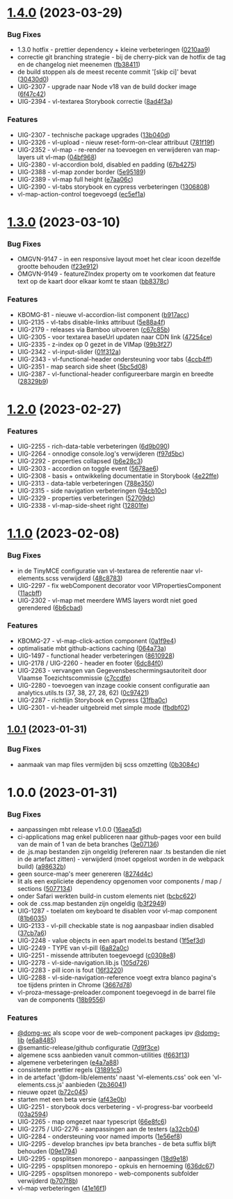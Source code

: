 # [1.4.0](https://github.com/milieuinfo/uigov-web-components/compare/v1.3.0...v1.4.0) (2023-03-29)


### Bug Fixes

* 1.3.0 hotfix - prettier dependency + kleine verbeteringen ([0210aa9](https://github.com/milieuinfo/uigov-web-components/commit/0210aa9618353c33ebf983df9e37696f783984d4))
* correctie git branching strategie - bij de cherry-pick van de hotfix de tag en de changelog niet meenemen ([fb38411](https://github.com/milieuinfo/uigov-web-components/commit/fb384117d54ee83e30ca419f5193c68d2c06bba8))
* de build stoppen als de meest recente commit '[skip ci]' bevat ([30430d0](https://github.com/milieuinfo/uigov-web-components/commit/30430d06492814b44dde8fdb64fd830a0e8f7ed6))
* UIG-2307 - upgrade naar Node v18 van de build docker image ([6f47c42](https://github.com/milieuinfo/uigov-web-components/commit/6f47c429c3aff4dcda2f6e66cabf3b3ec94cf277))
* UIG-2394 - vl-textarea Storybook correctie ([8ad4f3a](https://github.com/milieuinfo/uigov-web-components/commit/8ad4f3a39094e79fd4a4ffb7cc42b9e9133e552d))


### Features

* UIG-2307 - technische package upgrades ([13b040d](https://github.com/milieuinfo/uigov-web-components/commit/13b040d95e810c2b35aa067192a4d17311032ba8))
* UIG-2326 - vl-upload - nieuw reset-form-on-clear attribuut ([781f19f](https://github.com/milieuinfo/uigov-web-components/commit/781f19f8d1f94b75591dffe336e86d592d440d37))
* UIG-2352 - vl-map - re-render na toevoegen en verwijderen van map-layers uit vl-map ([04bf968](https://github.com/milieuinfo/uigov-web-components/commit/04bf96879fba53ecb7014eedca264f7514c0637a))
* UIG-2380 - vl-accordion bold, disabled en padding ([67b4275](https://github.com/milieuinfo/uigov-web-components/commit/67b42754ea817c132614371d9b25e44993d06ec9))
* UIG-2388 - vl-map zonder border ([5e95189](https://github.com/milieuinfo/uigov-web-components/commit/5e95189202a2f17d2a081585bf068837478969ab))
* UIG-2389 - vl-map full height ([e7aa06c](https://github.com/milieuinfo/uigov-web-components/commit/e7aa06c9aaed618f3aba56f730b033bbfaa07e76))
* UIG-2390 - vl-tabs storybook en cypress verbeteringen ([1306808](https://github.com/milieuinfo/uigov-web-components/commit/130680827e19988ce952d12b491790ec43c9f74d))
* vl-map-action-control toegevoegd ([ec5ef1a](https://github.com/milieuinfo/uigov-web-components/commit/ec5ef1afcc95afc633b1a821f68b2d3ff27aaee1))

# [1.3.0](https://github.com/milieuinfo/uigov-web-components/compare/v1.2.0...v1.3.0) (2023-03-10)


### Bug Fixes

* OMGVN-9147 - in een responsive layout moet het clear icoon dezelfde grootte behouden ([f23e912](https://github.com/milieuinfo/uigov-web-components/commit/f23e91257d7f441788f30666a2b339fd14157145))
* OMGVN-9149 - featureZIndex property om te voorkomen dat feature text op de kaart door elkaar komt te staan ([bb8378c](https://github.com/milieuinfo/uigov-web-components/commit/bb8378cdd1430930ffacc956ee67074c90c0d1d0))


### Features

* KBOMG-81 - nieuwe vl-accordion-list component ([b917acc](https://github.com/milieuinfo/uigov-web-components/commit/b917acc7c190941ebf53c1ef382406eaf25fc1d4))
* UIG-2135 - vl-tabs disable-links attribuut ([5e88a4f](https://github.com/milieuinfo/uigov-web-components/commit/5e88a4f182c46740f6e2304ba3bb8550aeb9ebf1))
* UIG-2179 - releases via Bamboo uitvoeren ([c67c85b](https://github.com/milieuinfo/uigov-web-components/commit/c67c85bd436d38b80196c4d4b97f2f8add17e863))
* UIG-2305 - voor textarea baseUrl updaten naar CDN link ([47254ce](https://github.com/milieuinfo/uigov-web-components/commit/47254ce6e69347390365d15fbea9b1151164f228))
* UIG-2335 - z-index op 0 gezet in de VlMap ([99b3f27](https://github.com/milieuinfo/uigov-web-components/commit/99b3f27c03bcf6cf5742596cbbfe2a0d88514f53))
* UIG-2342 - vl-input-slider ([01f312a](https://github.com/milieuinfo/uigov-web-components/commit/01f312a1c3f5b642a724f5d522fe90f887af50f6))
* UIG-2343 - vl-functional-header ondersteuning voor tabs ([4ccb4ff](https://github.com/milieuinfo/uigov-web-components/commit/4ccb4ff1229b862891cf7ba70333e4679387fc2f))
* UIG-2351 - map search side sheet ([5bc5d08](https://github.com/milieuinfo/uigov-web-components/commit/5bc5d08c922cec8720025b96d9ad08c97c8103e4))
* UIG-2387 - vl-functional-header configureerbare margin en breedte ([28329b9](https://github.com/milieuinfo/uigov-web-components/commit/28329b9508bc9b41e5189e893d1420b855bea70f))

# [1.2.0](https://github.com/milieuinfo/uigov-web-components/compare/v1.1.0...v1.2.0) (2023-02-27)


### Features

* UIG-2255 - rich-data-table verbeteringen ([6d9b090](https://github.com/milieuinfo/uigov-web-components/commit/6d9b090ce9fa6962d71404ee09955d55032ee40f))
* UIG-2264 - onnodige console.log's verwijderen ([f97d5bc](https://github.com/milieuinfo/uigov-web-components/commit/f97d5bcc4e8efebd2d062b2dcc93435a480f5dc9))
* UIG-2292 - properties collapsed ([b6e28c3](https://github.com/milieuinfo/uigov-web-components/commit/b6e28c3125ee3f7b6efe1a54712a384ece938a58))
* UIG-2303 - accordion on toggle event ([5678ae6](https://github.com/milieuinfo/uigov-web-components/commit/5678ae6c95ee0a5240aab442dfc59726e31bbeef))
* UIG-2308 - basis + ontwikkeling documentatie in Storybook ([4e22ffe](https://github.com/milieuinfo/uigov-web-components/commit/4e22ffeb1f6de6cb4f5027ee22a01752772bb9b2))
* UIG-2313 - data-table verbeteringen ([788e350](https://github.com/milieuinfo/uigov-web-components/commit/788e35078387f5910086c1e348dfe8298df89577))
* UIG-2315 - side navigation verbeteringen ([94cb10c](https://github.com/milieuinfo/uigov-web-components/commit/94cb10c4bdf710028b78d7e972177e939ac33d35))
* UIG-2329 - properties verbeteringen ([52709dc](https://github.com/milieuinfo/uigov-web-components/commit/52709dc870586b25b105ab2a85103ceb141847fb))
* UIG-2338 - vl-map-side-sheet right ([12801fe](https://github.com/milieuinfo/uigov-web-components/commit/12801feef5a87ff716a282b47e7cf8fc5f550fae))

# [1.1.0](https://github.com/milieuinfo/uigov-web-components/compare/v1.0.1...v1.1.0) (2023-02-08)


### Bug Fixes

* in de TinyMCE configuratie van vl-textarea de referentie naar vl-elements.scss verwijderd ([48c8783](https://github.com/milieuinfo/uigov-web-components/commit/48c8783aa541a3c4ebd9ab176cf4b31883f240d2))
* UIG-2297 - fix webComponent decorator voor VlPropertiesComponent ([11acbff](https://github.com/milieuinfo/uigov-web-components/commit/11acbffdd3d54c7d34c998087ba136d379f0cffa))
* UIG-2302 - vl-map met meerdere WMS layers wordt niet goed gerendered ([6b6cbad](https://github.com/milieuinfo/uigov-web-components/commit/6b6cbadee0f5c9423f92f705bedf218254668e1e))


### Features

* KBOMG-27 - vl-map-click-action component ([0a1f9e4](https://github.com/milieuinfo/uigov-web-components/commit/0a1f9e4e09f8b6cfd758424a11c2327c92c91725))
* optimalisatie mbt github-actions caching ([064a73a](https://github.com/milieuinfo/uigov-web-components/commit/064a73a047e4a9d77e8eed9276e5c041374e60c7))
* UIG-1497 - functional header verbeteringen ([8610928](https://github.com/milieuinfo/uigov-web-components/commit/861092844105cff96cd918f14a51c62560f9e928))
* UIG-2178 / UIG-2260 - header en footer ([6dc84f0](https://github.com/milieuinfo/uigov-web-components/commit/6dc84f0778fa78459d0fff55006f9bdff4709695))
* UIG-2263 - vervangen van Gegevensbeschermingsautoriteit door Vlaamse Toezichtscommissie ([c7ccdfe](https://github.com/milieuinfo/uigov-web-components/commit/c7ccdfe8a0ce7f5397c4a5de8dcb3eadf2c90190))
* UIG-2280 - toevoegen van inzage cookie consent configuratie aan analytics.utils.ts (37, 38, 27, 28, 62) ([0c97421](https://github.com/milieuinfo/uigov-web-components/commit/0c9742180bbbfc5ce02f192be224b6aeb57ebefb))
* UIG-2287 - richtlijn Storybook en Cypress  ([31fba0c](https://github.com/milieuinfo/uigov-web-components/commit/31fba0c7ac638748c2a97c429640d78dbe21de5c))
* UIG-2301 - vl-header uitgebreid met simple mode ([fbdbf02](https://github.com/milieuinfo/uigov-web-components/commit/fbdbf02905e3392581c5840a95add2b65cd7f48c))

## [1.0.1](https://github.com/milieuinfo/uigov-web-components/compare/v1.0.0...v1.0.1) (2023-01-31)


### Bug Fixes

* aanmaak van map files vermijden bij scss omzetting ([0b3084c](https://github.com/milieuinfo/uigov-web-components/commit/0b3084c99c171e910604cfa78736d7e2747c6beb))

# 1.0.0 (2023-01-31)


### Bug Fixes

* aanpassingen mbt release v1.0.0 ([16aea5d](https://github.com/milieuinfo/uigov-web-components/commit/16aea5ddf5ee94b22ed3624115ba7ee1c578716b))
* ci-applications mag enkel publiceren naar github-pages voor een build van de main of 1 van de beta branches ([3e07136](https://github.com/milieuinfo/uigov-web-components/commit/3e0713602695563a81e40cac3d8d39d49879af9d))
* de .js.map bestanden zijn ongeldig (refereren naar .ts bestanden die niet in de artefact zitten) - verwijderd (moet opgelost worden in de webpack build) ([a98632b](https://github.com/milieuinfo/uigov-web-components/commit/a98632b9f05e260bf91f47be3f3d7334e066ec9e))
* geen source-map's meer genereren ([8274d4c](https://github.com/milieuinfo/uigov-web-components/commit/8274d4c09c3135080313ca122c9420ddd77b43bc))
* lit als een expliciete dependency opgenomen voor components / map / sections ([5077134](https://github.com/milieuinfo/uigov-web-components/commit/5077134a3bd34c7d77a3ddfba7a219c296888bb1))
* onder Safari werkten build-in custom elements niet ([bcbc622](https://github.com/milieuinfo/uigov-web-components/commit/bcbc622fa6a534becc9b05d67007c7233da1b7a2))
* ook de .css.map bestanden zijn ongeldig ([b3f2949](https://github.com/milieuinfo/uigov-web-components/commit/b3f29499dbac2167f6ba267187a4c160827e0853))
* UIG-1287 - toelaten om keyboard te disablen voor vl-map component ([81b6035](https://github.com/milieuinfo/uigov-web-components/commit/81b6035076e3453cf718f7c3354e5ed29cd6aa39))
* UIG-2133 - vl-pill checkable state is nog aanpasbaar indien disabled ([37cb7a6](https://github.com/milieuinfo/uigov-web-components/commit/37cb7a6ed540b74c2eb261bad1a4edd85b697b97))
* UIG-2248 - value objects in een apart model.ts bestand ([1f5ef3d](https://github.com/milieuinfo/uigov-web-components/commit/1f5ef3dba3c96dde0e859c41d97cc4c1eddad6aa))
* UIG-2249 - TYPE van vl-pill ([6a82a0c](https://github.com/milieuinfo/uigov-web-components/commit/6a82a0ce8d4c9b2b7b10b1d20726f5faf1b235d8))
* UIG-2251 - missende attributen toegevoegd ([c0308e8](https://github.com/milieuinfo/uigov-web-components/commit/c0308e8d7d2a0acd9e5b48647345c57e4ff53f94))
* UIG-2278 - vl-side-navigation.lib.js ([105d726](https://github.com/milieuinfo/uigov-web-components/commit/105d726ac88a233ae30adb85cbaa9e14deedede4))
* UIG-2283 - pill icon is fout ([16f3220](https://github.com/milieuinfo/uigov-web-components/commit/16f32208604d0447b96e4865652036b4811052d7))
* UIG-2288 - vl-side-navigation-reference voegt extra blanco pagina's toe tijdens printen in Chrome ([3667d78](https://github.com/milieuinfo/uigov-web-components/commit/3667d7810035a7a5e90b43173de3f9e78b9242e2))
* vl-proza-message-preloader.component toegevoegd in de barrel file van de components ([18b9556](https://github.com/milieuinfo/uigov-web-components/commit/18b95562259f0e5b1d776c57c4d0f6902836e9e0))


### Features

* [@domg-wc](https://github.com/domg-wc) als scope voor de web-component packages ipv [@domg-lib](https://github.com/domg-lib) ([e6a8485](https://github.com/milieuinfo/uigov-web-components/commit/e6a84852022cb6bf4bcb5df0a61b536a0562da6c))
* @semantic-release/github configuratie ([7d9f3ce](https://github.com/milieuinfo/uigov-web-components/commit/7d9f3ce94b23b4e65c58edfafc9f6477844a6f6a))
* algemene scss aanbieden vanuit common-utilities ([f663f13](https://github.com/milieuinfo/uigov-web-components/commit/f663f13e14d175ad6e16a7889f2e2784cb8d5197))
* algemene verbeteringen ([e4a7a88](https://github.com/milieuinfo/uigov-web-components/commit/e4a7a88b9f5eb9b006671420a2478ffdfdf63a1a))
* consistente prettier regels ([31891c5](https://github.com/milieuinfo/uigov-web-components/commit/31891c58cffcbb641b873e760d882dc328fcedec))
* in de artefact '@dom-lib/elements' naast 'vl-elements.css' ook een 'vl-elements.css.js' aanbieden ([2b36041](https://github.com/milieuinfo/uigov-web-components/commit/2b360411daee03845132b1590cb3644e119bd5a0))
* nieuwe opzet ([b72c045](https://github.com/milieuinfo/uigov-web-components/commit/b72c04521625a64f19fd120409dc8da8dff1dff3))
* starten met een beta versie ([af43e0b](https://github.com/milieuinfo/uigov-web-components/commit/af43e0bae787013bd48fc65af0c4d6bad31658d9))
* UIG-2251 - storybook docs verbetering - vl-progress-bar voorbeeld ([03a2594](https://github.com/milieuinfo/uigov-web-components/commit/03a259448b6b49bc3cae88d988cda9be08385b75))
* UIG-2265 - map omgezet naar typescript ([66e8fc6](https://github.com/milieuinfo/uigov-web-components/commit/66e8fc6c0c48ded1783bea0cd1c6f998ed228964))
* UIG-2275 / UIG-2276 - aanpassingen aan de testers ([a32cb04](https://github.com/milieuinfo/uigov-web-components/commit/a32cb042bebff8ff9c29811c1be4bfb626e9cf30))
* UIG-2284 - ondersteuning voor named imports ([1e56ef8](https://github.com/milieuinfo/uigov-web-components/commit/1e56ef81279e77528db908831d9bcabd195e6c8e))
* UIG-2295 - develop branches ipv beta branches - de beta suffix blijft behouden ([09e1794](https://github.com/milieuinfo/uigov-web-components/commit/09e17945422f5be3da9080404fbe06a0860f7ad4))
* UIG-2295 - opsplitsen monorepo - aanpassingen ([18d9e18](https://github.com/milieuinfo/uigov-web-components/commit/18d9e182f9eda2bbb11ae19c94994a2e1e8b067b))
* UIG-2295 - opsplitsen monorepo - opkuis en hernoeming ([636dc67](https://github.com/milieuinfo/uigov-web-components/commit/636dc67b1063e41eeb6939eb745d23226997c36d))
* UIG-2295 - opsplitsen monorepo - web-components subfolder verwijderd ([b707f8b](https://github.com/milieuinfo/uigov-web-components/commit/b707f8b5d99383a92ec457f09adbad04b5eb4016))
* vl-map verbeteringen ([41e16f1](https://github.com/milieuinfo/uigov-web-components/commit/41e16f1eb69c1866a2f1d55bcac42b01cb998981))
